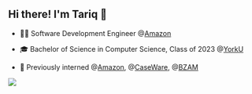 

## Hi there! I'm Tariq 👋

<!-- SUMMARY:START -->
-  👨‍💻 Software Development Engineer @[Amazon](http://amazon.ca/) 

- :mortar_board:  Bachelor of Science in Computer Science, Class of 2023 @[YorkU](https://www.yorku.ca)

- :office:  Previously interned @[Amazon](https://www.amazon.ca), @[CaseWare](https://www.caseware.com), @[BZAM](https://bzam.com/)

<!-- SUMMARY:END -->

![](https://visitor-badge.glitch.me/badge?page_id=tariqsyed1)

<!-- CONNECT:END -->


